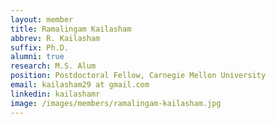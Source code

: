 ```yaml
---
layout: member
title: Ramalingam Kailasham
abbrev: R. Kailasham
suffix: Ph.D.
alumni: true
research: M.S. Alum
position: Postdoctoral Fellow, Carnegie Mellon University 
email: kailasham29 at gmail.com
linkedin: kailashamr
image: /images/members/ramalingam-kailasham.jpg
---
```


